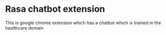 # Rasa chatbot extension
This is google chrome extension which has a chatbot which is trained in the healthcare domain
